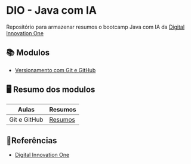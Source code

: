 
# DIO - Java com IA

Repositório para armazenar resumos o bootcamp Java com IA da [Digital Innovation One](https://www.dio.me/)

## 📚 Modulos
- [Versionamento com Git e GitHub](https://git-scm.com/docs/git/pt_BR)

## 🖥️ Resumo dos modulos

| Aulas | Resumos |
|-------|---------|
| Git e GitHub | [Resumos]()|


## 🔎Referências
- [Digital Innovation One](https://www.dio.me/)


